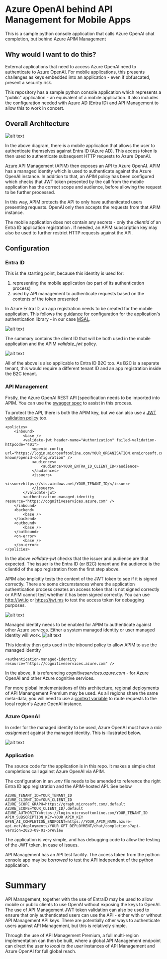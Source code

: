 # Azure OpenAI behind API Management for Mobile Apps
This is a sample python console application that calls Azure OpenAI chat completion, but behind Azure APIM Management

## Why would I want to do this?
External applications that need to access Azure OpenAI need to authenticate to Azure OpenAI. For mobile applications, this presents challenges as keys embedded into an application - even if obfuscated, present a security risk.

This repository has a sample python console application which represents a "public" application - an equivalent of a mobile application. It also includes the configuration needed with Azure AD (Entra ID) and API Management to allow this to work in concert.

## Overall Architecture
![alt text](./images/mobile-apim-openai.png "Mobile to OpenAI via APIM")

In the above diagram, there is a mobile application that allows the user to authenticate themselves against Entra ID (Azure AD). This access token is then used to authenticate subsequent HTTP requests to Azure OpenAI.

Azure API Management (APIM) then exposes an API to Azure OpenAI. APIM has a managed identity which is used to authenticate against the Azure OpenAI instance. In addition to that, an APIM policy has been configured which checks that JWT token presented by the call from the mobile application has the correct scope and audience, before allowing the request to be further processed.

In this way, APIM protects the API to only have authenitcated users presenting requests. OpenAI only then accepts the requests from that APIM instance.

The mobile application does not contain any secrets - only the *clientid* of an Entra ID application registration . If needed, an APIM subscription key may also be used to further restrict HTTP requests against the API.

## Configuration

### Entra ID
This is the starting point, because this identity is used for:

1. representing the mobile application (so part of its authentication process)
2. used by API management to authenticate requests based on the contents of the token presented
   
In Azure Entra ID, an app registration needs to be created for the mobile application. This follows the [guidance](https://learn.microsoft.com/en-us/entra/msal/python/?view=msal-py-latest) for configuration for the application's authentication library - in our case [MSAL](https://learn.microsoft.com/en-us/entra/msal/python/?view=msal-py-latest).

![alt text](./images/ad-app-registration.png "AD app registration")

The summary contains the client ID that will be both used in the mobile application and the APIM *validate_jwt* policy.

![alt text](./images/ad-app-registration-summary.png "AD app registration summary")

All of the above is also applicable to Entra ID B2C too. As B2C is a separate tenant, this would require a different tenant ID and an app registration inside the B2C tenant.

### API Management

Firstly, the Azure OpenAI REST API [specification[](https://learn.microsoft.com/en-us/azure/ai-services/openai/reference) needs to be imported into APIM. You can use the [swagger spec](https://github.com/Azure/azure-rest-api-specs/blob/main/specification/cognitiveservices/data-plane/AzureOpenAI/inference/preview/2023-09-01-preview/inference.json) to assist in this process.

To protect the API, there is both the APIM key, but we can also use a [JWT validation policy](https://learn.microsoft.com/en-us/azure/api-management/api-management-howto-protect-backend-with-aad#configure-a-jwt-validation-policy-to-pre-authorize-requests) too.
```
<policies>
    <inbound>
        <base />
        <validate-jwt header-name="Authorization" failed-validation-httpcode="401">
            <openid-config url="https://login.microsoftonline.com/YOUR_ORGANISATION.onmicrosoft.com/.well-known/openid-configuration" />
            <audiences>
                <audience>YOUR_ENTRA_ID_CLIENT_ID</audience>
            </audiences>
            <issuers>
                <issuer>https://sts.windows.net/YOUR_TENANT_ID/</issuer>
            </issuers>
        </validate-jwt>
        <authentication-managed-identity resource="https://cognitiveservices.azure.com" />
    </inbound>
    <backend>
        <base />
    </backend>
    <outbound>
        <base />
    </outbound>
    <on-error>
        <base />
    </on-error>
</policies>
```
In the above *validate-jwt* checks that the issuer and audience are that expected. The issuer is the Entra ID (or B2C) tenant and the audience is the clientid of the app registration from the first step above.

APIM also implcitly tests the content of the JWT token to see if it is signed correctly. There are some circumstances where the application authentication process creates an access token that is not signed correctly or APIM cannot test whether it has been signed correctly. You can use http://jwt.io or https://jwt.ms to test the access token for debugging purposes.

![alt text](./images/apim-summary.png "APIM Summary")

Managed identity needs to be enabled for APIM to authenticate against other Azure services. Either a system managed identity or user managed identity will work.
![alt text](./images/apim-managed-identity.png "APIM Summary")

This identity then gets used in the inbound policy to allow APIM to use the managed identity 

```
<authentication-managed-identity resource="https://cognitiveservices.azure.com" />
```

In the above, it is referencing *cognitiveservices.azure.com* - for Azure OpenAI and other Azure cognitive services.

For more global implementations of this architecture, [regional deployments](https://learn.microsoft.com/en-us/azure/api-management/api-management-howto-deploy-multi-region) of API Manangement Premium may be used. As all regions share the same meta-data, you will need to use a [context variable](https://learn.microsoft.com/en-us/azure/api-management/api-management-howto-deploy-multi-region#-route-api-calls-to-regional-backend-services) to route requests to the local region's Azure OpenAI instance.


### Azure OpenAI
In order for the managed identity to be used, Azure OpenAI must have a *role assignment* against the managed identity. This is illustrated below.

![alt text](./images/openai-role-assignment.png "Role assignment")



### Application

The source code for the application is in this repo. It makes a simple chat completions call against Azure OpenAI via APIM.

The configuration in an *.env* file needs to be amended to reference the right Entra ID app registration and the APIM-hosted API. See below

```
AZURE_TENANT_ID=YOUR_TENANT_ID
AZURE_CLIENT_ID=YOUR_CLIENT_ID
AZURE_SCOPE_GRAPH=https://graph.microsoft.com/.default
AZURE_SCOPE=YOUR_CLIENT_ID/.default
AZURE_AUTHORITY=https://login.microsoftonline.com/YOUR_TENANT_ID
APIM_SUBSCRIPTION_KEY=YOUR_APIM_KEY
OPEN_AI_COMPLETION_ENDPOINT=https://YOUR_APIM_NAME.azure-api.net/deployments/YOUR_GPT_DEPLOYMENT/chat/completions?api-version=2023-09-01-preview
```

The application is very simple, and has debugging code to allow the testing of the JWT token, in case of issues.

API Management has an API test facility. The access token from the python console app may be *borrowed* to test the API independent of the python application.

# Summary

API Management, together with the use of EntraID may be used to allow mobile or public clients to use OpenAI without exposing the keys to OpenAI. The use of API Management JWT token validation can also be used to ensure that only authenticated users can use the API - either with or without API Management API keys. There are potentially other ways to authenticate users against API Management, but this is relatively simple.

Through the use of API Management Premium, a full multi-region implementation can then be built, where a global API Management endpoint can direct the user to *local to the user* instances of API Management and Azure OpenAI for full global reach.
